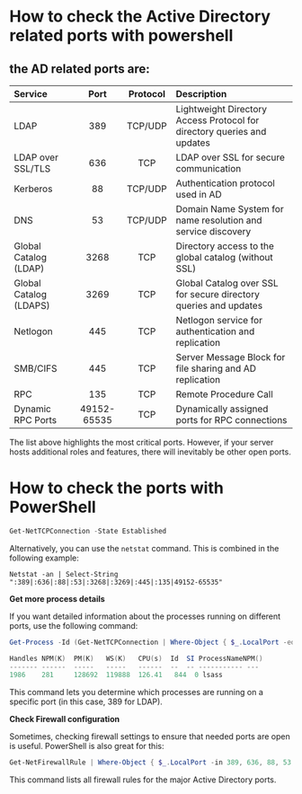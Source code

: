 ﻿# How to check the Active Directory related ports with powershell

## the AD related ports are:

| Service                |    Port     | Protocol | Description                                                             |
| :--------------------- | :---------: | :------: | :---------------------------------------------------------------------- |
| LDAP                   |     389     | TCP/UDP  | Lightweight Directory Access Protocol for directory queries and updates
| LDAP over SSL/TLS      |     636     |   TCP    | LDAP over SSL for secure communication
| Kerberos               |     88      | TCP/UDP  | Authentication protocol used in AD
| DNS                    |     53      | TCP/UDP  | Domain Name System for name resolution and service discovery
| Global Catalog (LDAP)  |    3268     |   TCP    | Directory access to the global catalog (without SSL)
| Global Catalog (LDAPS) |    3269     |   TCP    | Global Catalog over SSL for secure directory queries and updates
| Netlogon               |     445     |   TCP    | Netlogon service for authentication and replication
| SMB/CIFS               |     445     |   TCP    | Server Message Block for file sharing and AD replication
| RPC                    |     135     |   TCP    | Remote Procedure Call | often used for DCOM services
| Dynamic RPC Ports      | 49152-65535 |   TCP    | Dynamically assigned ports for RPC connections | often used for replication

The list above highlights the most critical ports. However, if your server hosts additional roles and features, there will inevitably be other open ports.

# How to check the ports with PowerShell

````Powershell
Get-NetTCPConnection -State Established
````

Alternatively, you can use the `netstat` command. This is combined in the following example:

````DOS 
Netstat -an | Select-String ":389|:636|:88|:53|:3268|:3269|:445|:135|49152-65535"
````

**Get more process details**

If you want detailed information about the processes running on different ports, use the following command:
````Powershell
Get-Process -Id (Get-NetTCPConnection | Where-Object { $_.LocalPort -eq 389 }).OwningProcess

Handles NPM(K)  PM(K)   WS(K)   CPU(s)  Id  SI ProcessNameNPM()
------- ------  -----   -----   ------  --  -- ----------- ---
1986    281     128692  119888  126.41   844  0 lsass
````
This command lets you determine which processes are running on a specific port (in this case, 389 for LDAP).


**Check Firewall configuration**

Sometimes, checking firewall settings to ensure that needed ports are open is useful. PowerShell is also great for this:
````Powershell
Get-NetFirewallRule | Where-Object { $_.LocalPort -in 389, 636, 88, 53, 3268, 3269, 445, 135 }
````

This command lists all firewall rules for the major Active Directory ports.
